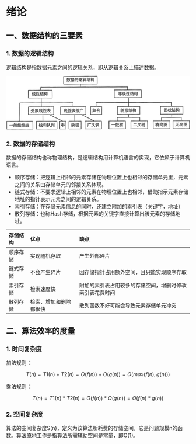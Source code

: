 # 绪论

## 一、数据结构的三要素

### 1. 数据的逻辑结构

逻辑结构是指数据元素之间的逻辑关系，即从逻辑关系上描述数据。

![&#x6570;&#x636E;&#x7684;&#x903B;&#x8F91;&#x7ED3;&#x6784;&#x5206;&#x7C7B;&#x56FE;](../.gitbook/assets/1-140fga042i2.jpg)

### 2. 数据的存储结构

数据的存储结构也称物理结构，是逻辑结构用计算机语言的实现，它依赖于计算机语言。

* 顺序存储：把逻辑上相邻的元素存储在物理位置上也相邻的存储单元里，元素之间的关系由存储单元的邻接关系体现。
* 链式存储：不要求逻辑上相邻的元素在物理位置上也相邻，借助指示元素存储地址的指针表示元素之间的逻辑关系。
* 索引存储：在存储元素信息的同时，还建立附加的索引表（关键字，地址）
* 散列存储：也称Hash存储，根据元素的关键字直接计算出该元素的存储地址。

| 存储结构          | 优点 | 缺点 |
| :--- | :--- | :--- |
| 顺序存储      | 实现随机存取 | 产生外部碎片 |
| 链式存储 | 不会产生碎片 | 因存储指针占用额外空间，且只能实现顺序存取 |
| 索引存储 | 检索速度快 | 附加的索引表占用较多的存储空间，增删时修改索引表花费时间 |
| 散列存储 | 检索、增加和删除都很快           | 散列函数不好可能会导致元素存储单元冲突 |

## 二、算法效率的度量

### 1. 时间复杂度

加法规则：

$$
T(n)=T1(n)+T2(n)=O(f(n))+O(g(n))=O(max(f(n),g(n)))
$$

乘法规则：

$$
T(n)=T1(n)*T2(n)=O(f(n))*O(g(n))=O(f(n)*g(n))
$$

### 2. 空间复杂度

算法的空间复杂度S\(n\)，定义为该算法所耗费的存储空间，它是问题规模n的函数。算法原地工作是指算法所需辅助空间是常量，即O\(1\)。

